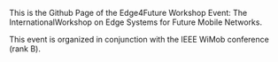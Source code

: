This is the Github Page of the Edge4Future Workshop Event: The InternationalWorkshop on Edge Systems for Future Mobile Networks.

This event is organized in conjunction with the IEEE WiMob conference (rank B).

